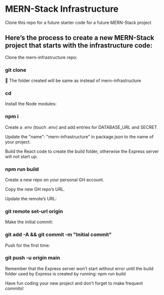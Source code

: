 # MERN-Stack Infrastructure

Clone this repo for a future starter code for a future MERN-Stack project

## Here’s the process to create a new MERN-Stack project that starts with the infrastructure code:

Clone the mern-infrastructure repo:

 ### git clone <url of mern-infrastructure> <name-of-project>
👀 The folder created will be same as <name-of-project> instead of mern-infrastructure

### cd <name-of-project>

Install the Node modules:
### npm i

Create a .env (touch .env) and add entries for DATABASE_URL and SECRET

Update the "name": "mern-infrastructure" in package.json to the name of your project.

Build the React code to create the build folder, otherwise the Express server will not start up:
### npm run build

Create a new repo on your personal GH account.

Copy the new GH repo’s URL.

Update the remote’s URL:
### git remote set-url origin <paste the copied GH url>

Make the initial commit:
### git add -A && git commit -m "Initial commit"

Push for the first time:
### git push -u origin main

Remember that the Express server won’t start without error until the build folder used by Express is created by running:
npm run build

Have fun coding your new project and don’t forget to make frequent commits!